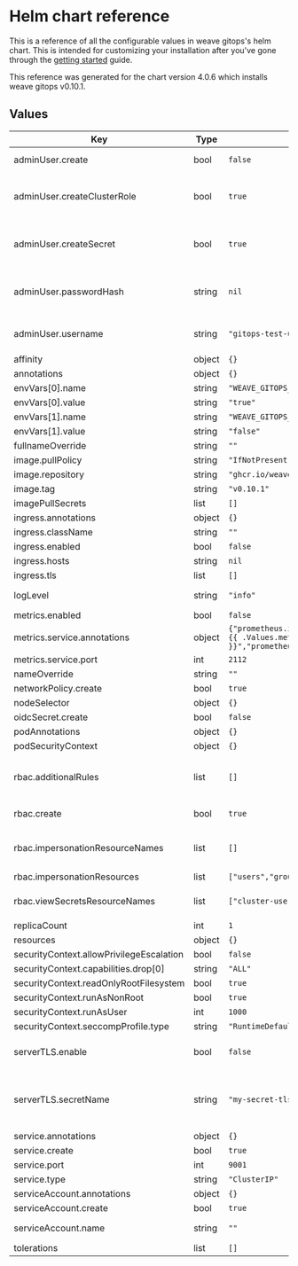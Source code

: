 # Helm chart reference
<!-- The contents of this file is generated directly from the chart's values.yaml, please make any edits there -->

This is a reference of all the configurable values in weave gitops's
helm chart. This is intended for customizing your installation after
you've gone through the [getting started](../getting-started.mdx) guide.

This reference was generated for the chart version 4.0.6 which installs weave gitops v0.10.1.

## Values

| Key | Type | Default | Description |
|-----|------|---------|-------------|
| adminUser.create | bool | `false` | Whether the local admin user should be created. If you use this make sure you add it to `rbac.impersonationResourceNames`. |
| adminUser.createClusterRole | bool | `true` | Specifies whether the clusterRole & binding to the admin user should be created. Will be created only if `adminUser.create` is enabled. Without this, the adminUser will only be able to see resources in the target namespace. |
| adminUser.createSecret | bool | `true` | Whether we should create the secret for the local adminUser. Will be created only if `adminUser.create` is enabled. Without this, we'll still set up the roles and permissions, but the secret with username and password has to be provided separately. |
| adminUser.passwordHash | string | `nil` | Set the password for local admin user. Requires `adminUser.create` and `adminUser.createSecret` This needs to have been hashed using bcrypt. You can do this via our CLI with `gitops get bcrypt-hash`. |
| adminUser.username | string | `"gitops-test-user"` | Set username for local admin user, these will be stored in a secret in k8s. Requires `adminUser.create` and `adminUser.createSecret`. |
| affinity | object | `{}` |  |
| annotations | object | `{}` | Annotations to add to the deployment |
| envVars[0].name | string | `"WEAVE_GITOPS_FEATURE_TENANCY"` |  |
| envVars[0].value | string | `"true"` |  |
| envVars[1].name | string | `"WEAVE_GITOPS_FEATURE_CLUSTER"` |  |
| envVars[1].value | string | `"false"` |  |
| fullnameOverride | string | `""` |  |
| image.pullPolicy | string | `"IfNotPresent"` |  |
| image.repository | string | `"ghcr.io/weaveworks/wego-app"` |  |
| image.tag | string | `"v0.10.1"` |  |
| imagePullSecrets | list | `[]` |  |
| ingress.annotations | object | `{}` |  |
| ingress.className | string | `""` |  |
| ingress.enabled | bool | `false` |  |
| ingress.hosts | string | `nil` |  |
| ingress.tls | list | `[]` |  |
| logLevel | string | `"info"` | What log level to output. Valid levels are 'debug', 'info', 'warn' and 'error' |
| metrics.enabled | bool | `false` | Start the metrics exporter |
| metrics.service.annotations | object | `{"prometheus.io/path":"/metrics","prometheus.io/port":"{{ .Values.metrics.service.port }}","prometheus.io/scrape":"true"}` | Annotations to set on the service |
| metrics.service.port | int | `2112` | Port to start the metrics exporter on |
| nameOverride | string | `""` |  |
| networkPolicy.create | bool | `true` | Specifies whether default network policies should be created. |
| nodeSelector | object | `{}` |  |
| oidcSecret.create | bool | `false` |  |
| podAnnotations | object | `{}` |  |
| podSecurityContext | object | `{}` |  |
| rbac.additionalRules | list | `[]` | If non-empty, these additional rules will be appended to the RBAC role and the cluster role. for example, additionalRules: - apiGroups: ["infra.contrib.fluxcd.io"]   resources: ["terraforms"]   verbs: [ "get", "list", "patch" ] |
| rbac.create | bool | `true` | Specifies whether the clusterRole & binding to the service account should be created |
| rbac.impersonationResourceNames | list | `[]` | If non-empty, this limits the resources that the service account can impersonate. This applies to both users and groups, e.g. `['user1@corporation.com', 'user2@corporation.com', 'operations']` |
| rbac.impersonationResources | list | `["users","groups"]` | Limit the type of principal that can be impersonated |
| rbac.viewSecretsResourceNames | list | `["cluster-user-auth","oidc-auth"]` | If non-empty, this limits the secrets that can be accessed by the service account to the specified ones, e.g. `['weave-gitops-enterprise-credentials']` |
| replicaCount | int | `1` |  |
| resources | object | `{}` |  |
| securityContext.allowPrivilegeEscalation | bool | `false` |  |
| securityContext.capabilities.drop[0] | string | `"ALL"` |  |
| securityContext.readOnlyRootFilesystem | bool | `true` |  |
| securityContext.runAsNonRoot | bool | `true` |  |
| securityContext.runAsUser | int | `1000` |  |
| securityContext.seccompProfile.type | string | `"RuntimeDefault"` |  |
| serverTLS.enable | bool | `false` | Enable TLS termination in gitops itself. If you enable this, you need to create a secret, and specify the secretName. Another option is to create an ingress. |
| serverTLS.secretName | string | `"my-secret-tls"` | Specify the tls secret name. This type of secrets have a key called `tls.crt` and `tls.key` containing their corresponding values in  base64 format. See https://kubernetes.io/docs/concepts/configuration/secret/#tls-secrets for more details and examples |
| service.annotations | object | `{}` |  |
| service.create | bool | `true` |  |
| service.port | int | `9001` |  |
| service.type | string | `"ClusterIP"` |  |
| serviceAccount.annotations | object | `{}` | Annotations to add to the service account |
| serviceAccount.create | bool | `true` | Specifies whether a service account should be created |
| serviceAccount.name | string | `""` | The name of the service account to use. If not set and create is true, a name is generated using the fullname template |
| tolerations | list | `[]` |  |
